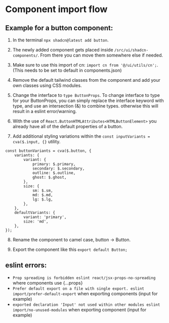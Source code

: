 # Component import flow

## Example for a button component:

1. In the terminal `npx shadcn@latest add button`.

2. The newly added component gets placed inside `/src/ui/shadcn-components/`. From there you can move them somewhere else if needed.

3. Make sure to use this import of cn: `import cn from '@/ui/utils/cn';`. (This needs to be set to default in components.json)

4. Remove the default tailwind classes from the component and add your own classes using CSS modules.

5. Change the interface to `type ButtonProps`. To change interface to type for your ButtonProps, you can simply replace the interface keyword with type, and use an intersection (&) to combine types. otherwise this will result in a eslint error/warning.

6. With the use of `React.ButtonHTMLAttributes<HTMLButtonElement>` you already have all of the default properties of a button.

7. Add additional styling variations within the `const inputVariants = cva($.input, {}` utility.

```
const buttonVariants = cva($.button, {
    variants: {
        variant: {
            primary: $.primary,
            secondary: $.secondary,
            outline: $.outline,
            ghost: $.ghost,
        },
        size: {
            sm: $.sm,
            md: $.md,
            lg: $.lg,
        },
    },
    defaultVariants: {
        variant: 'primary',
        size: 'md',
    },
});
```

8. Rename the component to camel case, button -> Button.

9. Export the component like this `export default Button;`

## eslint errors:

- `Prop spreading is forbidden eslint react/jsx-props-no-spreading` where components use {...props}
- `Prefer default export on a file with single export. eslint import/prefer-default-export` when exporting components (input for example)
- `exported declaration 'Input' not used within other modules eslint import/no-unused-modules` when exporting component (input for example)
